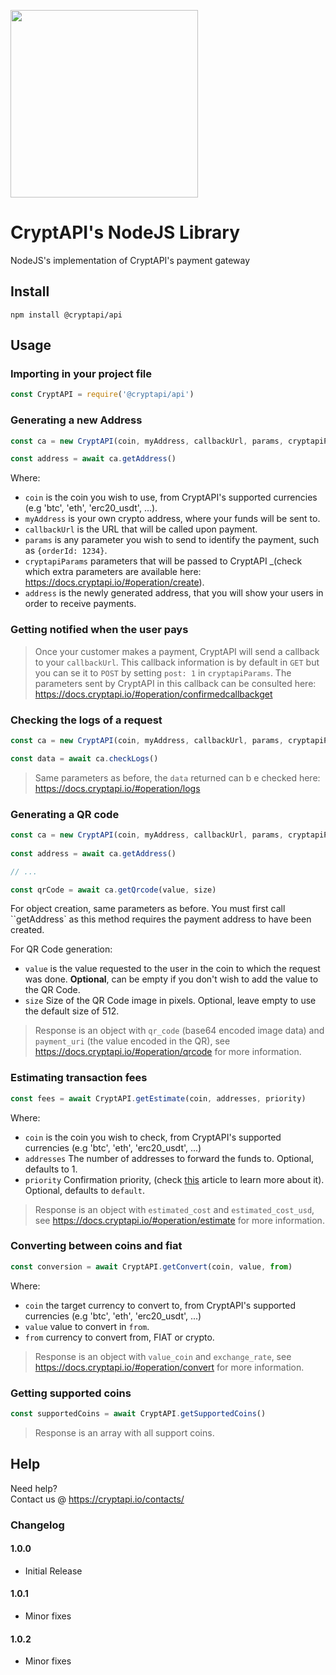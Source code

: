 [<img src="https://i.imgur.com/IfMAa7E.png" width="300"/>](image.png)

# CryptAPI's NodeJS Library
NodeJS's implementation of CryptAPI's payment gateway

## Install

```console
npm install @cryptapi/api
```

## Usage

### Importing in your project file

```js
const CryptAPI = require('@cryptapi/api')
```

### Generating a new Address

```js
const ca = new CryptAPI(coin, myAddress, callbackUrl, params, cryptapiParams)

const address = await ca.getAddress()
```

Where:

* `coin` is the coin you wish to use, from CryptAPI's supported currencies (e.g 'btc', 'eth', 'erc20_usdt', ...).
* `myAddress` is your own crypto address, where your funds will be sent to.
* `callbackUrl` is the URL that will be called upon payment.
* `params` is any parameter you wish to send to identify the payment, such as `{orderId: 1234}`.
* `cryptapiParams` parameters that will be passed to CryptAPI _(check which extra parameters are available here: https://docs.cryptapi.io/#operation/create).
* `address` is the newly generated address, that you will show your users in order to receive payments.

### Getting notified when the user pays

> Once your customer makes a payment, CryptAPI will send a callback to your `callbackUrl`. This callback information is by default in ``GET`` but you can se it to ``POST`` by setting ``post: 1`` in ``cryptapiParams``. The parameters sent by CryptAPI in this callback can be consulted here: https://docs.cryptapi.io/#operation/confirmedcallbackget

### Checking the logs of a request

```js
const ca = new CryptAPI(coin, myAddress, callbackUrl, params, cryptapiParams)

const data = await ca.checkLogs()
```
> Same parameters as before, the ```data``` returned can b e checked here: https://docs.cryptapi.io/#operation/logs

### Generating a QR code

```js
const ca = new CryptAPI(coin, myAddress, callbackUrl, params, cryptapiParams)
    
const address = await ca.getAddress()

// ...

const qrCode = await ca.getQrcode(value, size)
```
For object creation, same parameters as before. You must first call ``getAddress` as this method requires the payment address to have been created.

For QR Code generation:

* ``value`` is the value requested to the user in the coin to which the request was done. **Optional**, can be empty if you don't wish to add the value to the QR Code.
* ``size`` Size of the QR Code image in pixels. Optional, leave empty to use the default size of 512.

> Response is an object with `qr_code` (base64 encoded image data) and `payment_uri` (the value encoded in the QR), see https://docs.cryptapi.io/#operation/qrcode for more information.

### Estimating transaction fees

```js
const fees = await CryptAPI.getEstimate(coin, addresses, priority)
```
Where: 
* ``coin`` is the coin you wish to check, from CryptAPI's supported currencies (e.g 'btc', 'eth', 'erc20_usdt', ...)
* ``addresses`` The number of addresses to forward the funds to. Optional, defaults to 1.
* ``priority`` Confirmation priority, (check [this](https://support.cryptapi.io/article/how-the-priority-parameter-works) article to learn more about it). Optional, defaults to ``default``.

> Response is an object with ``estimated_cost`` and ``estimated_cost_usd``, see https://docs.cryptapi.io/#operation/estimate for more information.

### Converting between coins and fiat

```js
const conversion = await CryptAPI.getConvert(coin, value, from)
```
Where:
* ``coin`` the target currency to convert to, from CryptAPI's supported currencies (e.g 'btc', 'eth', 'erc20_usdt', ...)
* ``value`` value to convert in `from`.
* ``from`` currency to convert from, FIAT or crypto.

> Response is an object with ``value_coin`` and ``exchange_rate``, see https://docs.cryptapi.io/#operation/convert for more information.

### Getting supported coins
```js
const supportedCoins = await CryptAPI.getSupportedCoins()
```

> Response is an array with all support coins.

## Help

Need help?  
Contact us @ https://cryptapi.io/contacts/


### Changelog

#### 1.0.0
* Initial Release

#### 1.0.1
* Minor fixes

#### 1.0.2
* Minor fixes
